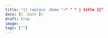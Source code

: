 ```yaml
---
title: "{{ replace .Name "-" " " | title }}"
date: {{ .Date }}
draft: true
image: 
tags: [""]
---
```


